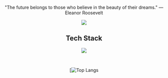 <p align="center">"The future belongs to those who believe in the beauty of their dreams."  
— Eleanor Roosevelt</p>

<p align="center">
  <a href="https://github.com/Kaysium">
    <img src="https://skillicons.dev/icons?i=vscode,git,github" />
  </a>
</p>

<h2 align="center">Tech Stack</h2>




<p align="center">
  <a href="https://github.com/Kaysium">
    <img src="https://skillicons.dev/icons?i=ts,js,py,bash,lua,java,c,cpp,php,nodejs,vue,flask,tailwind,html,css,mysql,mongodb,jquery&perline=9" />
  </a>
</p>
<br>


<div align="center">


  
[![Top Langs](https://github-readme-stats.vercel.app/api/top-langs/?username=kaysium&layout=compact)




</div>
